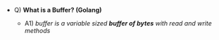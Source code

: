 
- Q) **What is a Buffer? (Golang)**

  - A1) *buffer is a variable sized __buffer of bytes__ with read and write methods*
